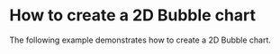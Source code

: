 # How to create a 2D Bubble chart


<p>The following example demonstrates how to create a 2D Bubble chart.</p>

<br/>



